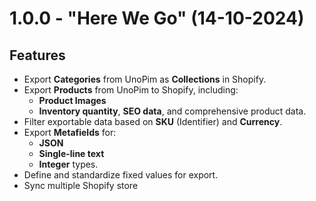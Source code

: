 # 1.0.0 - "Here We Go" (14-10-2024)

## Features
- Export **Categories** from UnoPim as **Collections** in Shopify.
- Export **Products** from UnoPim to Shopify, including:
  - **Product Images**
  - **Inventory quantity**, **SEO data**, and comprehensive product data.
- Filter exportable data based on **SKU** (Identifier) and **Currency**.
- Export **Metafields** for:
  - **JSON**
  - **Single-line text**
  - **Integer** types.
- Define and standardize fixed values for export.
- Sync multiple Shopify store
